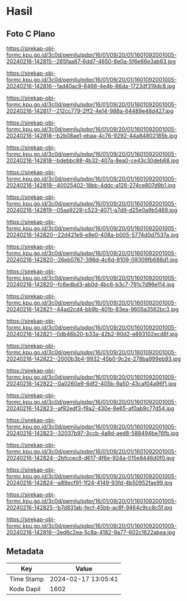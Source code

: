 # Hasil

## Foto C Plano

https://sirekap-obj-formc.kpu.go.id/3c0d/pemilu/pdpr/16/01/09/20/01/1601092001005-20240216-142815--265faa87-6dd7-4650-8e0a-5f6e66e3ab63.jpg

https://sirekap-obj-formc.kpu.go.id/3c0d/pemilu/pdpr/16/01/09/20/01/1601092001005-20240216-142816--1ad40ac9-8466-4e4b-86da-1723df319dc8.jpg

https://sirekap-obj-formc.kpu.go.id/3c0d/pemilu/pdpr/16/01/09/20/01/1601092001005-20240216-142817--212cc779-2ff2-4e14-988a-64489e48d427.jpg

https://sirekap-obj-formc.kpu.go.id/3c0d/pemilu/pdpr/16/01/09/20/01/1601092001005-20240216-142818--b2b08ae1-ebaa-4c76-9292-44a84802185b.jpg

https://sirekap-obj-formc.kpu.go.id/3c0d/pemilu/pdpr/16/01/09/20/01/1601092001005-20240216-142818--bdebbc88-4b32-407a-8ea0-ce43c30deb68.jpg

https://sirekap-obj-formc.kpu.go.id/3c0d/pemilu/pdpr/16/01/09/20/01/1601092001005-20240216-142819--40025402-18bb-4ddc-a128-274ce807d9b1.jpg

https://sirekap-obj-formc.kpu.go.id/3c0d/pemilu/pdpr/16/01/09/20/01/1601092001005-20240216-142819--05aa9229-c523-4071-a7d9-d25e0a9b5469.jpg

https://sirekap-obj-formc.kpu.go.id/3c0d/pemilu/pdpr/16/01/09/20/01/1601092001005-20240216-142820--22d421e9-e9e0-408a-b005-5774d0d7537a.jpg

https://sirekap-obj-formc.kpu.go.id/3c0d/pemilu/pdpr/16/01/09/20/01/1601092001005-20240216-142820--26eb0767-398d-4c6d-8109-09309fb688d1.jpg

https://sirekap-obj-formc.kpu.go.id/3c0d/pemilu/pdpr/16/01/09/20/01/1601092001005-20240216-142820--fc6edbd3-ab0d-4bc6-b3c7-791c7d96e114.jpg

https://sirekap-obj-formc.kpu.go.id/3c0d/pemilu/pdpr/16/01/09/20/01/1601092001005-20240216-142821--44ad2cd4-bb9b-401b-83ea-9605a3562bc3.jpg

https://sirekap-obj-formc.kpu.go.id/3c0d/pemilu/pdpr/16/01/09/20/01/1601092001005-20240216-142821--0db46b20-b33a-42b2-90d2-e893102ecd8f.jpg

https://sirekap-obj-formc.kpu.go.id/3c0d/pemilu/pdpr/16/01/09/20/01/1601092001005-20240216-142822--2000b3b4-9932-45b0-9c2e-278ba999eb93.jpg

https://sirekap-obj-formc.kpu.go.id/3c0d/pemilu/pdpr/16/01/09/20/01/1601092001005-20240216-142822--0a0260e9-6df2-405b-9a50-43caf04a96f1.jpg

https://sirekap-obj-formc.kpu.go.id/3c0d/pemilu/pdpr/16/01/09/20/01/1601092001005-20240216-142823--af92edf3-f9a2-430e-8e65-af0ab9c77d54.jpg

https://sirekap-obj-formc.kpu.go.id/3c0d/pemilu/pdpr/16/01/09/20/01/1601092001005-20240216-142823--32037b97-3ccb-4a9d-aed8-588494be76fb.jpg

https://sirekap-obj-formc.kpu.go.id/3c0d/pemilu/pdpr/16/01/09/20/01/1601092001005-20240216-142824--2bfccec8-d617-4f6e-924a-015e8446d0f0.jpg

https://sirekap-obj-formc.kpu.go.id/3c0d/pemilu/pdpr/16/01/09/20/01/1601092001005-20240216-142824--a89ecf91-1f24-4149-93fd-4b50952fae99.jpg

https://sirekap-obj-formc.kpu.go.id/3c0d/pemilu/pdpr/16/01/09/20/01/1601092001005-20240216-142825--b7d831ab-fecf-45bb-ac8f-9464c9cc8c5f.jpg

https://sirekap-obj-formc.kpu.go.id/3c0d/pemilu/pdpr/16/01/09/20/01/1601092001005-20240216-142816--2ed6c2ea-5c8a-4182-9a77-602c1622abea.jpg


## Metadata

| Key        | Value               |
| ---------- | ------------------- |
| Time Stamp | 2024-02-17 13:05:41 |
| Kode Dapil | 1602                |



